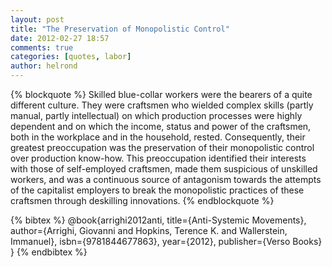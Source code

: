 ```yaml
---
layout: post
title: "The Preservation of Monopolistic Control"
date: 2012-02-27 18:57
comments: true
categories: [quotes, labor]
author: helrond
---
```


{% blockquote %}
Skilled blue-collar workers were the bearers of a quite different culture. They were craftsmen who wielded complex skills (partly manual, partly intellectual) on which production processes were highly dependent and on which the income, status and power of the craftsmen, both in the workplace and in the household, rested. Consequently, their greatest preoccupation was the preservation of their monopolistic control over production know-how. This preoccupation identified their interests with those of self-employed craftsmen, made them suspicious of unskilled workers, and was a continuous source of antagonism towards the attempts of the capitalist employers to break the monopolistic practices of these craftsmen through deskilling innovations.
{% endblockquote %}

{% bibtex %}
@book{arrighi2012anti,
  title={Anti-Systemic Movements},
  author={Arrighi, Giovanni and Hopkins, Terence K. and Wallerstein, Immanuel},
  isbn={9781844677863},
  year={2012},
  publisher={Verso Books}
}
{% endbibtex %}
